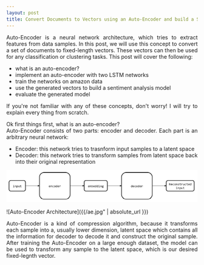 ```yaml
---
layout: post
title: Convert Documents to Vectors using an Auto-Encoder and build a Sentiment Analysis model
---
```


<p style="text-align: justify;">Auto-Encoder is a neural network architecture, which tries to extract features from data samples. In this post, we will use this concept to convert a set of documents to fixed-length vectors. These vectors can then be used for any classification or clustering tasks. This post will cover the following:</p>
<ul style="text-align: justify;">
<li>what is an auto-encoder?</li>
<li>implement an auto-encoder with two LSTM networks</li>
<li>train the networks on amazon data</li>
<li>use the generated vectors to build a sentiment analysis model</li>
<li>evaluate the generated model</li>
</ul>
<p style="text-align: justify;">If you're not familiar with any of these concepts, don't worry! I will try to explain every thing from scratch.</p>
<p style="text-align: justify;">Ok first things first, what is an auto-encoder?<br />Auto-Encoder consists of two parts: encoder and decoder. Each part is an arbitrary neural network:</p>
<ul style="text-align: justify;">
<li>Encoder: this network tries to trasnform input samples to a latent space</li>
<li>Decoder: this network tries to transform samples from latent space back into their original representation</li>
</ul>
<p style="text-align: justify;"><img src="https://raw.githubusercontent.com/behnamsabeti/behnamsabeti.github.io/master/images/post_0/ae.jpg" alt="Auto-Encoder Architecture" /></p>

![Auto-Encoder Architecture]({{/ae.jpg" | absolute_url }})

<p style="text-align: justify;">Auto-Encoder is a kind of compression algorithm, because it transforms each sample into a, usually lower dimension, latent space which contains all the information for decoder to decode it and construct the original sample. After training the Auto-Encoder on a large enough dataset, the model can be used to transform any sample to the latent space, which is our desired fixed-legnth vector.</p>
	